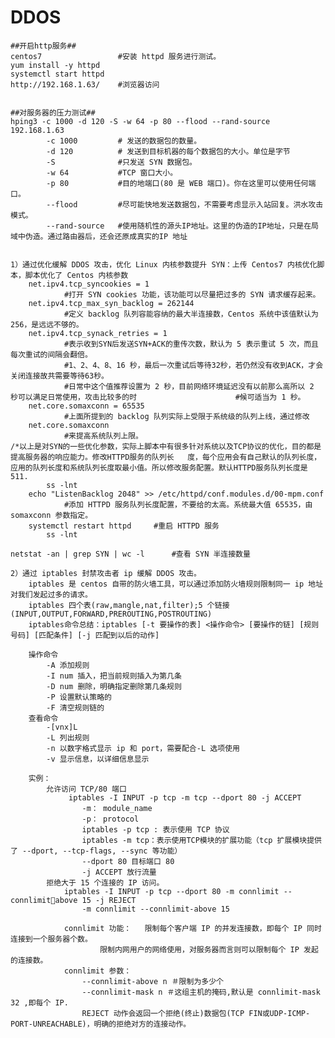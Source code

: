 # 																					DDOS


	##开启http服务##
	centos7 				#安装 httpd 服务进行测试。
	yum install -y httpd
	systemctl start httpd
	http://192.168.1.63/	#浏览器访问 


	##对服务器的压力测试##
	hping3 -c 1000 -d 120 -S -w 64 -p 80 --flood --rand-source 192.168.1.63
			-c 1000 		# 发送的数据包的数量。
			-d 120 			# 发送到目标机器的每个数据包的大小。单位是字节
			-S 				#只发送 SYN 数据包。
			-w 64 			#TCP 窗口大小。
			-p 80 			#目的地端口(80 是 WEB 端口)。你在这里可以使用任何端口。
			--flood 		#尽可能快地发送数据包，不需要考虑显示入站回复。洪水攻击模式。
			--rand-source 	#使用随机性的源头IP地址。这里的伪造的IP地址，只是在局域中伪造。通过路由器后，还会还原成真实的IP 地址


	1）通过优化缓解 DDOS 攻击，优化 Linux 内核参数提升 SYN：上传 Centos7 内核优化脚本，脚本优化了 Centos 内核参数
		net.ipv4.tcp_syncookies = 1 			
				#打开 SYN cookies 功能，该功能可以尽量把过多的 SYN 请求缓存起来。
		net.ipv4.tcp_max_syn_backlog = 262144	
				#定义 backlog 队列容能容纳的最大半连接数，Centos 系统中该值默认为 256，是远远不够的。
		net.ipv4.tcp_synack_retries = 1		
				#表示收到SYN后发送SYN+ACK的重传次数，默认为 5 表示重试 5 次，而且 每次重试的间隔会翻倍。
				#1、2、4、8、16 秒，最后一次重试后等待32秒，若仍然没有收到ACK，才会关闭连接故共需要等待63秒。
				#日常中这个值推荐设置为 2 秒，目前网络环境延迟没有以前那么高所以 2 秒可以满足日常使用，攻击比较多的时						#候可适当为 1 秒。
		net.core.somaxconn = 65535		
				#上面所提到的 backlog 队列实际上受限于系统级的队列上线，通过修改 		  			
		net.core.somaxconn 
				#来提高系统队列上限。
	/*以上是对SYN的一些优化参数，实际上脚本中有很多针对系统以及TCP协议的优化，目的都是提高服务器的响应能力。修改HTTPD服务的队列长 	度，每个应用会有自己默认的队列长度，应用的队列长度和系统队列长度取最小值。所以修改服务配置。默认HTTPD服务队列长度是511.
			ss -lnt
		echo "ListenBacklog 2048" >> /etc/httpd/conf.modules.d/00-mpm.conf
			   	#添加 HTTPD 服务队列长度配置，不要给的太高。系统最大值 65535，由 somaxconn 参数指定。
		systemctl restart httpd		#重启 HTTPD 服务	
			ss -lnt

```
netstat -an | grep SYN | wc -l		#查看 SYN 半连接数量
```

	2）通过 iptables 封禁攻击者 ip 缓解 DDOS 攻击。
		iptables 是 centos 自带的防火墙工具，可以通过添加防火墙规则限制同一 ip 地址对我们发起过多的请求。
		iptables 四个表(raw,mangle,nat,filter);5 个链接(INPUT,OUTPUT,FORWARD,PREROUTING,POSTROUTING)
		iptables命令总结：iptables [-t 要操作的表] <操作命令> [要操作的链] [规则号码] [匹配条件] [-j 匹配到以后的动作]
	
		操作命令
			-A 添加规则
			-I num 插入，把当前规则插入为第几条
			-D num 删除，明确指定删除第几条规则
			-P 设置默认策略的
			-F 清空规则链的
		查看命令
			-[vnx]L
			-L 列出规则
			-n 以数字格式显示 ip 和 port，需要配合-L 选项使用
			-v 显示信息，以详细信息显示
	
		实例：
			允许访问 TCP/80 端口
				 iptables -I INPUT -p tcp -m tcp --dport 80 -j ACCEPT
					-m： module_name
					-p： protocol
					iptables -p tcp : 表示使用 TCP 协议
					iptables -m tcp：表示使用TCP模块的扩展功能（tcp 扩展模块提供了 --dport, --tcp-flags, --sync 等功能）
					--dport 80 目标端口 80 
					-j ACCEPT 放行流量
			拒绝大于 15 个连接的 IP 访问。
				iptables -I INPUT -p tcp --dport 80 -m connlimit --connlimitabove 15 -j REJECT
					-m connlimit --connlimit-above 15
	
				connlimit 功能：	限制每个客户端 IP 的并发连接数，即每个 IP 同时连接到一个服务器个数。
						限制内网用户的网络使用，对服务器而言则可以限制每个 IP 发起的连接数。
				connlimit 参数：
					--connlimit-above n ＃限制为多少个
					--connlimit-mask n ＃这组主机的掩码,默认是 connlimit-mask 32 ,即每个 IP.
					REJECT 动作会返回一个拒绝(终止)数据包(TCP FIN或UDP-ICMP-PORT-UNREACHABLE)，明确的拒绝对方的连接动作。


​	